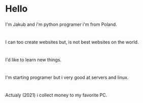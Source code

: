 # Hello
#####
I'm Jakub and i'm python programer i'm from Poland.
# 
I can too create websites but, is not best websites on the world.
#
I'd like to learn new things.
#
I'm starting programer but i very good at servers and linux. 
#
Actualy (2021) i collect money to my favorite PC.
#
